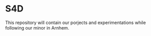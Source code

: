 S4D
===

This repository will contain our porjects and experimentations while following our minor in Arnhem.
